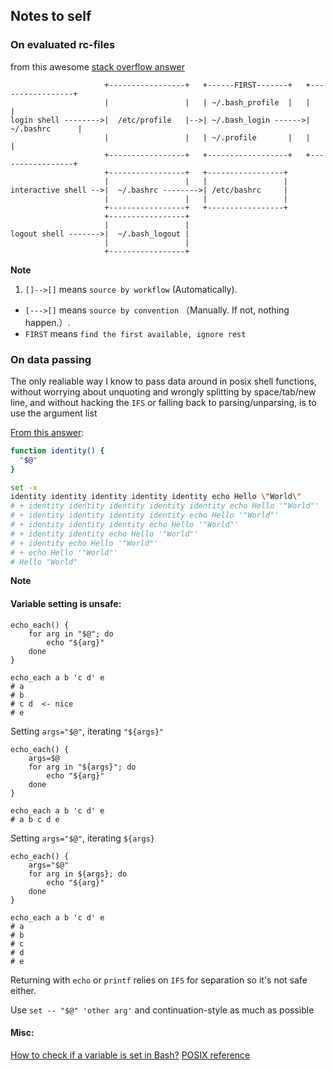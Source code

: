 ## Notes to self


### On evaluated rc-files

from this awesome [stack overflow answer](https://stackoverflow.com/questions/9953005/should-the-bashrc-in-the-home-directory-load-automatically/9954208#9954208)

```
                     +-----------------+   +------FIRST-------+   +-----------------+
                     |                 |   | ~/.bash_profile  |   |                 |
login shell -------->|  /etc/profile   |-->| ~/.bash_login ------>|  ~/.bashrc      |
                     |                 |   | ~/.profile       |   |                 |
                     +-----------------+   +------------------+   +-----------------+
                     +-----------------+   +-----------------+
                     |                 |   |                 |
interactive shell -->|  ~/.bashrc -------->| /etc/bashrc     |
                     |                 |   |                 |
                     +-----------------+   +-----------------+
                     +-----------------+
                     |                 |
logout shell ------->|  ~/.bash_logout |
                     |                 |
                     +-----------------+
```

**Note**

1. `[]-->[]` means `source by workflow` (Automatically).
- `[--->[]` means `source by convention` （Manually. If not, nothing happen.）.
- `FIRST` means `find the first available, ignore rest`

### On data passing

The only realiable way I know to pass data around in posix shell functions, without worrying about unquoting and wrongly splitting by space/tab/new line, and without hacking the `IFS` or falling back to parsing/unparsing, is to use the argument list

[From this answer](https://stackoverflow.com/a/3990540):

```sh
function identity() {
  "$@"
}

set -x
identity identity identity identity identity echo Hello \"World\"
# + identity identity identity identity identity echo Hello '"World"'
# + identity identity identity identity echo Hello '"World"'
# + identity identity identity echo Hello '"World"'
# + identity identity echo Hello '"World"'
# + identity echo Hello '"World"'
# + echo Hello '"World"'
# Hello "World"
```

**Note**

#### Variable setting is unsafe:


```
echo_each() {
    for arg in "$@"; do
        echo "${arg}"
    done
}

echo_each a b 'c d' e
# a
# b
# c d  <- nice
# e
```

Setting `args="$@"`, iterating `"${args}"`
```
echo_each() {
    args=$@
    for arg in "${args}"; do
        echo "${arg}"
    done
}

echo_each a b 'c d' e
# a b c d e
```

Setting `args="$@"`, iterating `${args}`
```
echo_each() {
    args="$@"
    for arg in ${args}; do
        echo "${arg}"
    done
}

echo_each a b 'c d' e
# a
# b
# c
# d
# e
```

Returning with `echo` or `printf` relies on `IFS` for separation so it's not safe either.

Use `set -- "$@" 'other arg'` and continuation-style as much as possible

#### Misc:

[How to check if a variable is set in Bash?](https://stackoverflow.com/a/13864829)
[POSIX reference](http://pubs.opengroup.org/onlinepubs/9699919799/utilities/contents.html)
